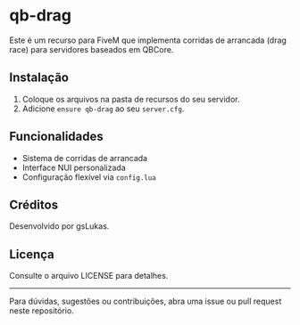 # qb-drag

Este é um recurso para FiveM que implementa corridas de arrancada (drag race) para servidores baseados em QBCore.

## Instalação

1. Coloque os arquivos na pasta de recursos do seu servidor.
2. Adicione `ensure qb-drag` ao seu `server.cfg`.

## Funcionalidades
- Sistema de corridas de arrancada
- Interface NUI personalizada
- Configuração flexível via `config.lua`

## Créditos
Desenvolvido por gsLukas.

## Licença
Consulte o arquivo LICENSE para detalhes.

---
Para dúvidas, sugestões ou contribuições, abra uma issue ou pull request neste repositório.
